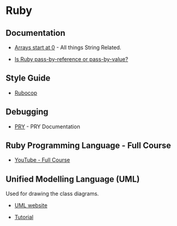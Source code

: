# Ruby

## Documentation

* [Arrays start at 0](https://ruby-doc.org/core-2.4.0/String.html#method-i-gsub) - All things String Related.

* [Is Ruby pass-by-reference or pass-by-value?](https://robertheaton.com/2014/07/22/is-ruby-pass-by-reference-or-pass-by-value/)

## Style Guide

* [Rubocop](https://github.com/rubocop-hq/ruby-style-guide)

## Debugging

* [PRY](http://pryrepl.org/) - PRY Documentation

## Ruby Programming Language - Full Course

* [YouTube - Full Course](https://www.youtube.com/watch?v=t_ispmWmdjY&t=11669s)

## Unified Modelling Language (UML)
Used for drawing the class diagrams.

* [UML website](http://www.uml.org/)

* [Tutorial](https://www.tutorialspoint.com/uml/)
